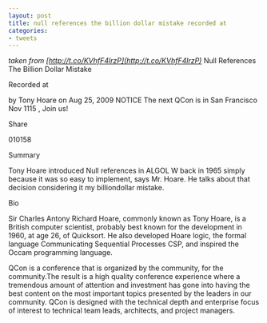 ```yaml
---
layout: post
title: null references the billion dollar mistake recorded at
categories:
- tweets
---
```

*taken from [http://t.co/KVhfF4lrzP](http://t.co/KVhfF4lrzP)*
Null References The Billion Dollar Mistake

Recorded at

by Tony Hoare on                 Aug 25, 2009  NOTICE The next QCon is in San Francisco Nov 1115 , Join us!

Share

010158

Summary

Tony Hoare introduced Null references in ALGOL W back in 1965 simply because it was so easy to implement, says Mr. Hoare. He talks about that decision considering it my billiondollar mistake.

Bio

Sir Charles Antony Richard Hoare, commonly known as Tony Hoare, is a British computer scientist, probably best known for the development in 1960, at age 26, of Quicksort. He also developed Hoare logic, the formal language Communicating Sequential Processes CSP, and inspired the Occam programming language.

QCon is a conference that is organized by the community, for the community.The result is a high quality conference experience where a tremendous amount of attention and investment has gone into having the best content on the most important topics presented by the leaders in our community. QCon is designed with the technical depth and enterprise focus of interest to technical team leads, architects, and project managers.

